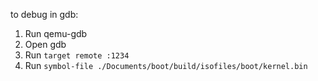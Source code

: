 to debug in gdb:

1. Run qemu-gdb
2. Open gdb
3. Run `target remote :1234`
4. Run `symbol-file ./Documents/boot/build/isofiles/boot/kernel.bin`
